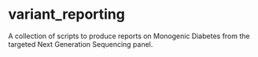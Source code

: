 variant_reporting
=================

A collection of scripts to produce reports on Monogenic Diabetes from the targeted Next Generation Sequencing panel.
